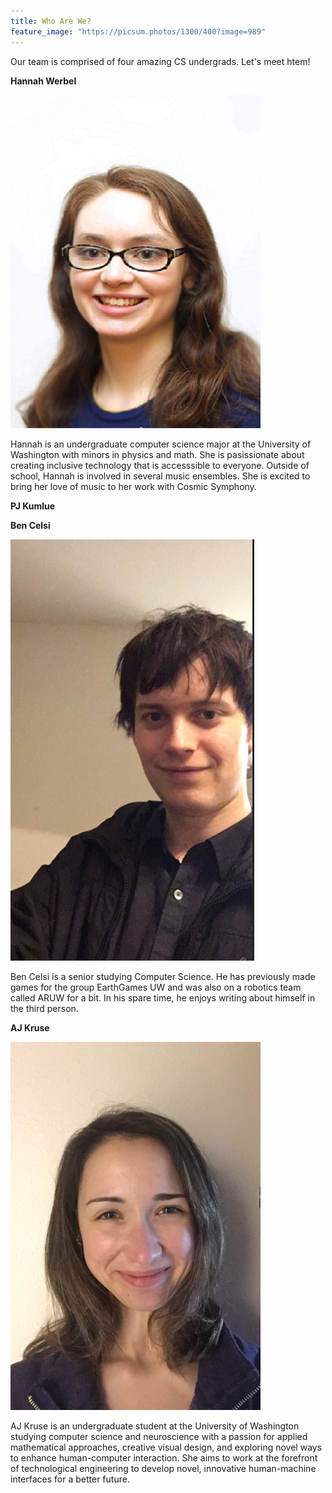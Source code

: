 ```yaml
---
title: Who Are We?
feature_image: "https://picsum.photos/1300/400?image=989"
---
```


Our team is comprised of four amazing CS undergrads. Let's meet htem!

**Hannah Werbel**

![Hannah](https://github.com/UWRealityLab/vrcapstone19sp-team7/blob/gh-pages/assets/Hannah.JPG?raw=true)

Hannah is an undergraduate computer science major at the University of Washington with minors in physics and math. She is pasissionate about creating inclusive technology that is accesssible to everyone. Outside of school, Hannah is involved in several music ensembles. She is excited to bring her love of music to her work with Cosmic Symphony. 

**PJ Kumlue**

**Ben Celsi**

![Ben](https://github.com/UWRealityLab/vrcapstone19sp-team7/raw/gh-pages/assets/ben.jpg)

Ben Celsi is a senior studying Computer Science.  He has previously made games for the group EarthGames UW and was also on a robotics team called ARUW for a bit. In his spare time, he enjoys writing about himself in the third person.

**AJ Kruse**

![AJ](https://github.com/UWRealityLab/vrcapstone19sp-team7/raw/gh-pages/assets/aj1.jpg)

AJ Kruse is an undergraduate student at the University of Washington studying computer science and neuroscience with a passion for applied mathematical approaches, creative visual design, and exploring novel ways to enhance human-computer interaction. She aims to work at the forefront of technological engineering to develop novel, innovative human-machine interfaces for a better future.



